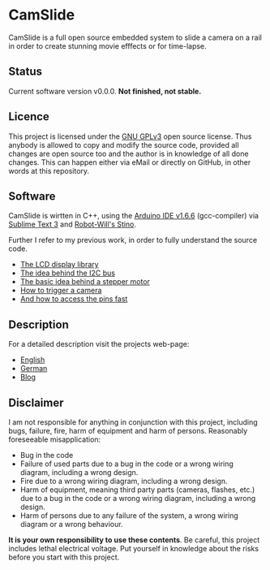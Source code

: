 # CamSlide
CamSlide is a full open source embedded system to slide a camera on a rail in order to create stunning movie efffects or for time-lapse.

## Status
Current software version v0.0.0.
**Not finished, not stable.**

## Licence
This project is licensed under the [GNU GPLv3](https://www.gnu.org/licenses/gpl.html) open source license.
Thus anybody is allowed to copy and modify the source code, provided all changes are open source too and the author is in knowledge of all done changes.
This can happen either via eMail or directly on GitHub, in other words at this repository.

## Software
CamSlide is wirtten in C++, using the [Arduino IDE v1.6.6](https://www.arduino.cc/en/Main/OldSoftwareReleases) (gcc-compiler) via [Sublime Text 3](https://www.sublimetext.com/3) and [Robot-Will's Stino](https://github.com/Robot-Will/Stino).

Further I refer to my previous work, in order to fully understand the source code.

+ [The LCD display library](http://deloarts.com/en/scripts/arduino/oled-display/)
+ [The idea behind the I2C bus](http://deloarts.com/en/scripts/arduino/i2c-bit-shifting/)
+ [The basic idea behind a stepper motor](http://deloarts.com/en/scripts/arduino/set-stepper/)
+ [How to trigger a camera](http://deloarts.com/en/scripts/arduino/trigger-camera/)
+ [And how to access the pins fast](http://deloarts.com/en/scripts/arduino/fast-digital-write/)

## Description
For a detailed description visit the projects web-page: 

+ [English](http://deloarts.com/en/projects/camslide/)
+ [German](http://deloarts.com/de/projects/camslide/)
+ [Blog](http://deloarts.wordpress.com)

## Disclaimer
I am not responsible for anything in conjunction with this project, including bugs, failure, fire, harm of equipment and harm of persons.
Reasonably foreseeable misapplication:

+ Bug in the code
+ Failure of used parts due to a bug in the code or a wrong wiring diagram, including a wrong design.
+ Fire due to a wrong wiring diagram, including a wrong design.
+ Harm of equipment, meaning third party parts (cameras, flashes, etc.) due to a bug in the code or a wrong wiring diagram, including a wrong design.
+ Harm of persons due to any failure of the system, a wrong wiring diagram or a wrong behaviour.

**It is your own responsibility to use these contents**.
Be careful, this project includes lethal electrical voltage. Put yourself in knowledge about the risks before you start with this project.